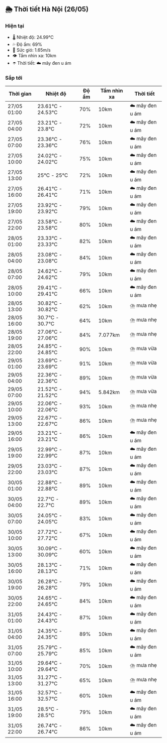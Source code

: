## 🌦️ Thời tiết Hà Nội (26/05)

### Hiện tại

- 🌡️ Nhiệt độ: 24.99℃
- 💦 Độ ẩm: 69%
- 💨 Sức gió: 1.65m/s
- 👁️ Tầm nhìn xa: 10km
- ☂️ Thời tiết: ☁️ mây đen u ám

### Sắp tới

| Thời gian | Nhiệt độ | Độ ẩm | Tầm nhìn xa | Thời tiết |
| --- | --- | --- | --- | --- |
| 27/05 01:00 | 23.61℃ - 24.53℃ | 70% | 10km | ☁️ mây đen u ám |
| 27/05 04:00 | 23.21℃ - 23.8℃ | 72% | 10km | ☁️ mây đen u ám |
| 27/05 07:00 | 23.36℃ - 23.36℃ | 76% | 10km | ☁️ mây đen u ám |
| 27/05 10:00 | 24.02℃ - 24.02℃ | 75% | 10km | ☁️ mây đen u ám |
| 27/05 13:00 | 25℃ - 25℃ | 72% | 10km | ☁️ mây đen u ám |
| 27/05 16:00 | 26.41℃ - 26.41℃ | 71% | 10km | ☁️ mây đen u ám |
| 27/05 19:00 | 23.92℃ - 23.92℃ | 79% | 10km | ☁️ mây đen u ám |
| 27/05 22:00 | 23.58℃ - 23.58℃ | 80% | 10km | ☁️ mây đen u ám |
| 28/05 01:00 | 23.33℃ - 23.33℃ | 82% | 10km | ☁️ mây đen u ám |
| 28/05 04:00 | 23.08℃ - 23.08℃ | 84% | 10km | ☁️ mây đen u ám |
| 28/05 07:00 | 24.62℃ - 24.62℃ | 79% | 10km | ☁️ mây đen u ám |
| 28/05 10:00 | 29.41℃ - 29.41℃ | 66% | 10km | ☁️ mây đen u ám |
| 28/05 13:00 | 30.82℃ - 30.82℃ | 62% | 10km | ⛈️ mưa nhẹ |
| 28/05 16:00 | 30.7℃ - 30.7℃ | 64% | 10km | ⛈️ mưa nhẹ |
| 28/05 19:00 | 27.06℃ - 27.06℃ | 84% | 7.077km | ⛈️ mưa nhẹ |
| 28/05 22:00 | 24.85℃ - 24.85℃ | 90% | 10km | ⛈️ mưa vừa |
| 29/05 01:00 | 23.69℃ - 23.69℃ | 91% | 10km | ⛈️ mưa vừa |
| 29/05 04:00 | 22.36℃ - 22.36℃ | 89% | 10km | ⛈️ mưa vừa |
| 29/05 07:00 | 21.52℃ - 21.52℃ | 94% | 5.842km | ⛈️ mưa vừa |
| 29/05 10:00 | 22.06℃ - 22.06℃ | 93% | 10km | ⛈️ mưa nhẹ |
| 29/05 13:00 | 22.67℃ - 22.67℃ | 86% | 10km | ⛈️ mưa nhẹ |
| 29/05 16:00 | 23.21℃ - 23.21℃ | 86% | 10km | ☁️ mây đen u ám |
| 29/05 19:00 | 22.99℃ - 22.99℃ | 87% | 10km | ☁️ mây đen u ám |
| 29/05 22:00 | 23.03℃ - 23.03℃ | 87% | 10km | ☁️ mây đen u ám |
| 30/05 01:00 | 22.88℃ - 22.88℃ | 89% | 10km | ☁️ mây đen u ám |
| 30/05 04:00 | 22.7℃ - 22.7℃ | 89% | 10km | ☁️ mây đen u ám |
| 30/05 07:00 | 24.05℃ - 24.05℃ | 83% | 10km | ☁️ mây đen u ám |
| 30/05 10:00 | 27.72℃ - 27.72℃ | 67% | 10km | ☁️ mây đen u ám |
| 30/05 13:00 | 30.09℃ - 30.09℃ | 60% | 10km | ☁️ mây đen u ám |
| 30/05 16:00 | 28.13℃ - 28.13℃ | 71% | 10km | ☁️ mây đen u ám |
| 30/05 19:00 | 26.28℃ - 26.28℃ | 79% | 10km | ☁️ mây đen u ám |
| 30/05 22:00 | 24.65℃ - 24.65℃ | 84% | 10km | ☁️ mây đen u ám |
| 31/05 01:00 | 24.43℃ - 24.43℃ | 87% | 10km | ☁️ mây đen u ám |
| 31/05 04:00 | 24.35℃ - 24.35℃ | 89% | 10km | ☁️ mây đen u ám |
| 31/05 07:00 | 25.79℃ - 25.79℃ | 85% | 10km | ☁️ mây đen u ám |
| 31/05 10:00 | 29.64℃ - 29.64℃ | 70% | 10km | ⛈️ mưa nhẹ |
| 31/05 13:00 | 31.27℃ - 31.27℃ | 65% | 10km | ⛈️ mưa nhẹ |
| 31/05 16:00 | 32.57℃ - 32.57℃ | 60% | 10km | ☁️ mây đen u ám |
| 31/05 19:00 | 28.5℃ - 28.5℃ | 79% | 10km | ☁️ mây đen u ám |
| 31/05 22:00 | 26.74℃ - 26.74℃ | 86% | 10km | ☁️ mây đen u ám |
